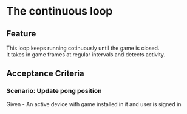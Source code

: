 # The continuous loop

## Feature
  
  This loop keeps running cotinuously until the game is closed.  
  It takes in game frames at regular intervals and detects activity.  
  
## Acceptance Criteria

### Scenario: Update pong position

  Given - An active device with game installed in it and user is signed in
